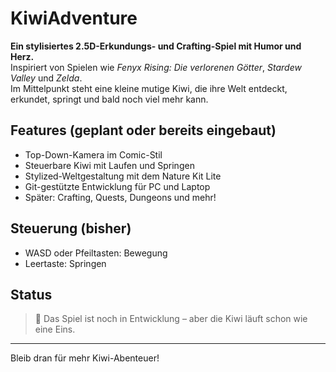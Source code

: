 # KiwiAdventure

**Ein stylisiertes 2.5D-Erkundungs- und Crafting-Spiel mit Humor und Herz.**  
Inspiriert von Spielen wie *Fenyx Rising: Die verlorenen Götter*, *Stardew Valley* und *Zelda*.  
Im Mittelpunkt steht eine kleine mutige Kiwi, die ihre Welt entdeckt, erkundet, springt und bald noch viel mehr kann.

## Features (geplant oder bereits eingebaut)
- Top-Down-Kamera im Comic-Stil
- Steuerbare Kiwi mit Laufen und Springen
- Stylized-Weltgestaltung mit dem Nature Kit Lite
- Git-gestützte Entwicklung für PC und Laptop
- Später: Crafting, Quests, Dungeons und mehr!

## Steuerung (bisher)
- WASD oder Pfeiltasten: Bewegung
- Leertaste: Springen

## Status
> 🚧 Das Spiel ist noch in Entwicklung – aber die Kiwi läuft schon wie eine Eins.

---

Bleib dran für mehr Kiwi-Abenteuer!
